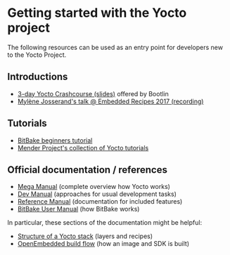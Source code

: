 # Getting started with the Yocto project

The following resources can be used as an entry point for developers new to the Yocto Project.

## Introductions

- [3-day Yocto Crashcourse (slides)](https://bootlin.com/doc/training/yocto/yocto-slides.pdf) offered by Bootlin
- [Mylène Josserand's talk @ Embedded Recipes 2017 (recording)](https://www.youtube.com/watch?v=gswXX7b6MuI)

## Tutorials

- [BitBake beginners tutorial](https://a4z.bitbucket.io/docs/BitBake/guide.html)
- [Mender Project's collection of Yocto tutorials](https://hub.mender.io/c/tutorials/yocto-project/19)

## Official documentation / references

- [Mega Manual](https://www.yoctoproject.org/docs/current/mega-manual/mega-manual.html) (complete overview how Yocto works)
- [Dev Manual](https://www.yoctoproject.org/docs/latest/dev-manual/dev-manual.html) (approaches for usual development tasks)
- [Reference Manual](https://www.yoctoproject.org/docs/current/ref-manual/ref-manual.html) (documentation for included features)
- [BitBake User Manual](https://www.yoctoproject.org/docs/latest/bitbake-user-manual/bitbake-user-manual.html) (how BitBake works)

In particular, these sections of the documentation might be helpful:

- [Structure of a Yocto stack](https://www.yoctoproject.org/docs/current/mega-manual/mega-manual.html#the-yocto-project-layer-model) (layers and recipes)
- [OpenEmbedded build flow](https://www.yoctoproject.org/docs/current/mega-manual/mega-manual.html#openembedded-build-system-workflow) (how an image and SDK is built)